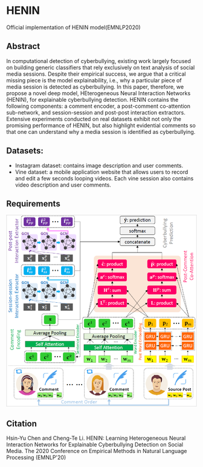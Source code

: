 # HENIN
Official implementation of HENIN model(EMNLP2020)

## Abstract
In computational detection of cyberbullying, existing work largely focused on building generic classifiers that rely exclusively on text analysis of social media sessions. Despite their empirical success, we argue that a critical missing piece is the model explainability, i.e., why a particular piece of media session is detected as cyberbullying. In this paper, therefore, we propose a novel deep model, HEterogeneous Neural Interaction Networks (HENIN), for explainable cyberbullying detection. HENIN contains the following components: a comment encoder, a post-comment co-attention sub-network, and session-session and post-post interaction extractors. Extensive experiments conducted on real datasets exhibit not only the promising performance of HENIN, but also highlight evidential comments so that one can understand why a media session is identified as cyberbullying.


## Datasets:
- Instagram dataset: contains image description and user comments.
- Vine dataset: a mobile application website that allows users to record and edit a few seconds looping videos. Each vine session also contains video description and user comments.

## Requirements
![HENIN-model](/images/HENIN-model.PNG)

## Citation
Hsin-Yu Chen and Cheng-Te Li. HENIN: Learning Heterogeneous Neural Interaction Networks for Explainable Cyberbullying Detection on Social Media. The 2020 Conference on Empirical Methods in Natural Language Processing (EMNLP'20)
